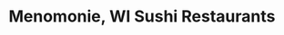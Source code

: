 ---
layout: city
title: Menomonie, WI Sushi Restaurants
permalink: /wisconsin/menomonie/
stateAbbr: WI
stateName: Wisconsin
cityName: Menomonie

---